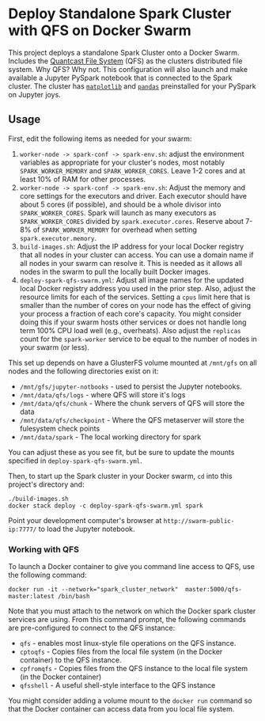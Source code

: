 # Deploy Standalone Spark Cluster with QFS on Docker Swarm
This project deploys a standalone Spark Cluster onto a Docker Swarm. Includes the [Quantcast File System](https://github.com/quantcast/qfs) (QFS) as the clusters distributed file system. Why QFS? Why not. This configuration will also launch and make available a Jupyter PySpark notebook that is connected to the Spark cluster. The cluster has [`matplotlib`](https://matplotlib.org) and [`pandas`](https://pandas.pydata.org) preinstalled for your PySpark on Jupyter joys.

## Usage
First, edit the following items as needed for your swarm:

1. `worker-node -> spark-conf -> spark-env.sh`: adjust the environment variables as appropriate for your cluster's nodes, most notably `SPARK_WORKER_MEMORY` and `SPARK_WORKER_CORES`. Leave 1-2 cores and at least 10% of RAM for other processes.
2. `worker-node -> spark-conf -> spark-env.sh`: Adjust the memory and core settings for the executors and driver. Each executor should have about 5 cores (if possible), and should be a whole divisor into `SPARK_WORKER_CORES`. Spark will launch as many executors as `SPARK_WORKER_CORES` divided by `spark.executor.cores`. Reserve about 7-8% of `SPARK_WORKER_MEMORY` for overhead when setting `spark.executor.memory`.
3. `build-images.sh`: Adjust the IP address for your local Docker registry that all nodes in your cluster can access. You can use a domain name if all nodes in your swarm can resolve it. This is needed as it allows all nodes in the swarm to pull the locally built Docker images.
4. `deploy-spark-qfs-swarm.yml`: Adjust all image names for the updated local Docker registry address you used in the prior step. Also, adjust the resource limits for each of the services. Setting a `cpus` limit here that is smaller than the number of cores on your node has the effect of giving your process a fraction of each core's capacity. You might consider doing this if your swarm hosts other services or does not handle long term 100% CPU load well (e.g., overheats). Also adjust the `replicas` count for the `spark-worker` service to be equal to the number of nodes in your swarm (or less). 

This set up depends on have a GlusterFS volume mounted at `/mnt/gfs` on all nodes and the following directories exist on it:

* `/mnt/gfs/jupyter-notbooks` - used to persist the Jupyter notebooks.
* `/mnt/data/qfs/logs` - where QFS will store it's logs
* `/mnt/data/qfs/chunk` - Where the chunk servers of QFS will store the data
* `/mnt/data/qfs/checkpoint` - Where the QFS metaserver will store the fulesystem check points
* `/mnt/data/spark` - The local working directory for spark

You can adjust these as you see fit, but be sure to update the mounts specified in `deploy-spark-qfs-swarm.yml`. 

Then, to start up the Spark cluster in your Docker swarm, `cd` into this project's directory and:
```
./build-images.sh
docker stack deploy -c deploy-spark-qfs-swarm.yml spark
```

Point your development computer's browser at `http://swarm-public-ip:7777/` to load the Jupyter notebook.

### Working with QFS
To launch a Docker container to give you command line access to QFS, use the following command:
```
docker run -it --network="spark_cluster_network"  master:5000/qfs-master:latest /bin/bash
```
Note that you must attach to the network on which the Docker spark cluster services are using. From this command prompt, the following commands are pre-configured to connect to the QFS instance:

* `qfs` - enables most linux-style file operations on the QFS instance.
* `cptoqfs` - Copies files from the local file system (in the Docker container) to the QFS instance.
* `cpfromqfs` - Copies files from the QFS instance to the local file system (in the Docker container)
* `qfsshell` - A useful shell-style interface to the QFS instance

You might consider adding a volume mount to the `docker run` command so that the Docker container can access data from you local file system.
